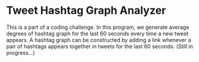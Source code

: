 # Tweet Hashtag Graph Analyzer

This is a part of a coding challenge. In this program, we generate average
degrees of hashtag graph for the last 60 seconds every time a new tweet
appears. A hashtag graph can be constructed by adding a link whenever a
pair of hashtags appears together in tweets for the last 60 seconds. 
(Still in progress...)
